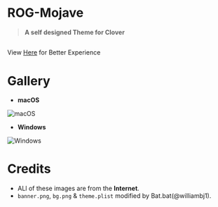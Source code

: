# ROG-Mojave
> **A self designed Theme for Clover**

##
View [Here](https://williambj1.github.io/ROG-Mojave/) for Better Experience
# Gallery

- **macOS**

![macOS](https://raw.githubusercontent.com/williambj1/ROG-Mojave/master/ScreenShots/1.png)

- **Windows**

![Windows](https://raw.githubusercontent.com/williambj1/ROG-Mojave/master/ScreenShots/2.png)

# Credits
- ALl of these images are from the **Internet**.
- `banner.png`, `bg.png` & `theme.plist` modified by Bat.bat(@williambj1).

